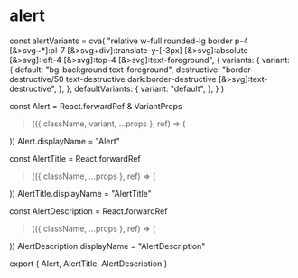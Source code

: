 # alert

const alertVariants = cva(
  "relative w-full rounded-lg border p-4 [&>svg~*]:pl-7 [&>svg+div]:translate-y-[-3px] [&>svg]:absolute [&>svg]:left-4 [&>svg]:top-4 [&>svg]:text-foreground",
  {
    variants: {
      variant: {
        default: "bg-background text-foreground",
        destructive:
          "border-destructive/50 text-destructive dark:border-destructive [&>svg]:text-destructive",
      },
    },
    defaultVariants: {
      variant: "default",
    },
  }
)

const Alert = React.forwardRef & VariantProps
>(({ className, variant, ...props }, ref) => (
  
))
Alert.displayName = "Alert"

const AlertTitle = React.forwardRef
>(({ className, ...props }, ref) => (
  
))
AlertTitle.displayName = "AlertTitle"

const AlertDescription = React.forwardRef
>(({ className, ...props }, ref) => (
  
))
AlertDescription.displayName = "AlertDescription"

export { Alert, AlertTitle, AlertDescription }